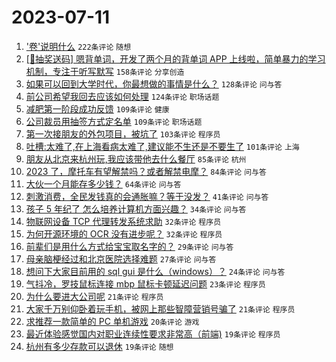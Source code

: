 # 2023-07-11

1. ['卷'说明什么](https://www.v2ex.com/t/955676) `222条评论` `随想`
1. [[🎁抽奖送码] 嗯背单词，开发了两个月的背单词 APP 上线啦，简单暴力的学习机制，专注于听写默写](https://www.v2ex.com/t/955717) `158条评论` `分享创造`
1. [如果可以回到大学时代，你最想做的事情是什么？](https://www.v2ex.com/t/955714) `128条评论` `问与答`
1. [前公司希望我回去应该如何处理](https://www.v2ex.com/t/955698) `124条评论` `职场话题`
1. [减肥第一阶段成功反馈](https://www.v2ex.com/t/955704) `109条评论` `健康`
1. [公司裁员用抽签方式定名单](https://www.v2ex.com/t/955741) `109条评论` `职场话题`
1. [第一次接朋友的外包项目，被坑了](https://www.v2ex.com/t/955810) `103条评论` `程序员`
1. [吐槽:太难了,在上海看病太难了,建议能不生还是不要生了](https://www.v2ex.com/t/955935) `101条评论` `上海`
1. [朋友从北京来杭州玩,我应该带他去什么餐厅](https://www.v2ex.com/t/955767) `85条评论` `杭州`
1. [2023 了，摩托车有望解禁吗？或者解禁电摩？](https://www.v2ex.com/t/955813) `84条评论` `问与答`
1. [大伙一个月能存多少钱？](https://www.v2ex.com/t/955824) `64条评论` `问与答`
1. [刺激消费，全民发钱真的会通胀嘛？等于没发？](https://www.v2ex.com/t/955956) `41条评论` `问与答`
1. [孩子 5 年纪了 怎么培养计算机方面兴趣？](https://www.v2ex.com/t/955888) `34条评论` `问与答`
1. [物联网设备 TCP 代理转发系统求助](https://www.v2ex.com/t/955895) `32条评论` `程序员`
1. [为何开源环境的 OCR 没有进步呢？](https://www.v2ex.com/t/955673) `32条评论` `程序员`
1. [前辈们是用什么方式给宝宝取名字的？](https://www.v2ex.com/t/955720) `29条评论` `问与答`
1. [母亲脑梗经过和北京医院选择难题](https://www.v2ex.com/t/955769) `27条评论` `问与答`
1. [想问下大家目前用的 sql gui 是什么（windows）？](https://www.v2ex.com/t/955678) `24条评论` `问与答`
1. [气抖冷，罗技鼠标连接 mbp 鼠标卡顿延迟问题](https://www.v2ex.com/t/955700) `23条评论` `程序员`
1. [为什么要进大公司呢](https://www.v2ex.com/t/955985) `21条评论` `程序员`
1. [大家千万别仰卧着玩手机，被网上那些智障营销号骗了](https://www.v2ex.com/t/955718) `21条评论` `程序员`
1. [求推荐一款简单的 PC 单机游戏](https://www.v2ex.com/t/955787) `20条评论` `游戏`
1. [最近体验感觉国内对职业连续性要求非常高（前端)](https://www.v2ex.com/t/956005) `19条评论` `程序员`
1. [杭州有多少存款可以退休](https://www.v2ex.com/t/955706) `19条评论` `随想`
